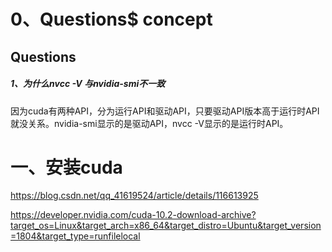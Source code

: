 # 0、Questions$ concept

## Questions

##### 1、为什么nvcc -V 与nvidia-smi不一致

因为cuda有两种API，分为运行API和驱动API，只要驱动API版本高于运行时API就没关系。nvidia-smi显示的是驱动API，nvcc -V显示的是运行时API。

# 一、安装cuda

https://blog.csdn.net/qq_41619524/article/details/116613925

https://developer.nvidia.com/cuda-10.2-download-archive?target_os=Linux&target_arch=x86_64&target_distro=Ubuntu&target_version=1804&target_type=runfilelocal